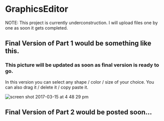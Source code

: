 # GraphicsEditor

NOTE: This project is currently underconstruction. I will upload files one by one as soon it gets completed.

## Final Version of Part 1 would be something like this.
### This picture will be updated as soon as final version is ready to go.

  In this version you can select any shape / color / size of your choice. You can also drag it / delete it / copy paste it.

![screen shot 2017-03-15 at 4 48 29 pm](https://cloud.githubusercontent.com/assets/11382116/23975649/4fc7d27a-099f-11e7-931d-f222bd7b3785.png)

## Final Version of Part 2 would be posted soon...
